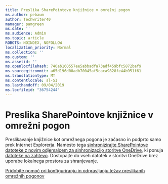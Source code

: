 ```yaml
---
title: Preslika SharePointove knjižnice v omrežni pogon
ms.author: pebaum
author: Techwriter40
manager: pamgreen
ms.date: ''
ms.audience: Admin
ms.topic: article
ROBOTS: NOINDEX, NOFOLLOW
localization_priority: Normal
ms.collection: ''
ms.custom: ''
ms.assetid: ''
ms.openlocfilehash: 740ab160557ee5abbadfa73adf459bfc5872baf9
ms.sourcegitcommit: a65d196d00adb70045af5caca9828fe44b951f61
ms.translationtype: MT
ms.contentlocale: sl-SI
ms.lasthandoff: 09/04/2019
ms.locfileid: "36754244"
---
```

# <a name="map-a-sharepoint-library-to-a-network-drive"></a>Preslika SharePointove knjižnice v omrežni pogon

Preslikavanje knjižnice kot omrežnega pogona je začasno in podprto samo prek Internet Explorerja. Namesto tega [sinhronizirajte SharePointove datoteke z novim odjemalcem za sinhronizacijo storitve OneDrive](https://support.office.com/article/6de9ede8-5b6e-4503-80b2-6190f3354a88.aspx), ki ponuja [datoteke na zahtevo](https://support.office.com/article/0e6860d3-d9f3-4971-b321-7092438fb38e.aspx). Dostopajte do vseh datotek v storitvi OneDrive brez uporabe lokalnega prostora za shranjevanje.
  
[Pridobite pomoč pri konfiguriranju in odpravljanju težav preslikanih omrežnih pogonov](https://go.microsoft.com/fwlink/?linkid=872946)
  

